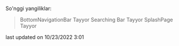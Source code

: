So'nggi yangiliklar:

> BottomNavigationBar Tayyor
> Searching Bar Tayyor
> SplashPage Tayyor

last updated on 10/23/2022 3:01